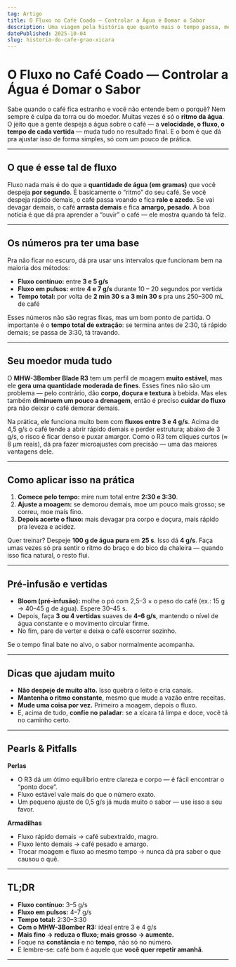 ```yaml
---
tag: Artigo
title: O Fluxo no Café Coado — Controlar a Água é Domar o Sabor
description: Uma viagem pela história que quanto mais o tempo passa, menos será justo, a ela, se atribuir o artigo indefinido.
datePublished: 2025-10-04
slug: historia-do-cafe-grao-xicara
---
```


# **O Fluxo no Café Coado — Controlar a Água é Domar o Sabor**

Sabe quando o café fica estranho e você não entende bem o porquê? Nem sempre é culpa da torra ou do moedor. Muitas vezes é só o **ritmo da água**.
O jeito que a gente despeja a água sobre o café — a **velocidade, o fluxo, o tempo de cada vertida** — muda tudo no resultado final. E o bom é que dá pra ajustar isso de forma simples, só com um pouco de prática.

---

## **O que é esse tal de fluxo**

Fluxo nada mais é do que a **quantidade de água (em gramas)** que você despeja **por segundo**.
É basicamente o “ritmo” do seu café. Se você despeja rápido demais, o café passa voando e fica **ralo e azedo**. Se vai devagar demais, o café **arrasta demais** e fica **amargo, pesado**.
A boa notícia é que dá pra aprender a “ouvir” o café — ele mostra quando tá feliz.

---

## **Os números pra ter uma base**

Pra não ficar no escuro, dá pra usar uns intervalos que funcionam bem na maioria dos métodos:

- **Fluxo contínuo:** entre **3 e 5 g/s**
- **Fluxo em pulsos:** entre **4 e 7 g/s** durante 10 – 20 segundos por vertida
- **Tempo total:** por volta de **2 min 30 s a 3 min 30 s** pra uns 250–300 mL de café

Esses números não são regras fixas, mas um bom ponto de partida.
O importante é o **tempo total de extração**: se termina antes de 2:30, tá rápido demais; se passa de 3:30, tá travando.

---

## **Seu moedor muda tudo**

O **MHW-3Bomber Blade R3** tem um perfil de moagem **muito estável**, mas ele **gera uma quantidade moderada de fines**.
Esses fines não são um problema — pelo contrário, dão **corpo, doçura e textura** à bebida. Mas eles também **diminuem um pouco a drenagem**, então é preciso **cuidar do fluxo** pra não deixar o café demorar demais.

Na prática, ele funciona muito bem com **fluxos entre 3 e 4 g/s**.
Acima de 4,5 g/s o café tende a abrir rápido demais e perder estrutura; abaixo de 3 g/s, o risco é ficar denso e puxar amargor.
Como o R3 tem cliques curtos (≈ 8 µm reais), dá pra fazer microajustes com precisão — uma das maiores vantagens dele.

---

## **Como aplicar isso na prática**

1. **Comece pelo tempo:** mire num total entre **2:30 e 3:30**.
2. **Ajuste a moagem:** se demorou demais, moe um pouco mais grosso; se correu, moe mais fino.
3. **Depois acerte o fluxo:** mais devagar pra corpo e doçura, mais rápido pra leveza e acidez.

Quer treinar?
Despeje **100 g de água pura** em **25 s**. Isso dá **4 g/s**. Faça umas vezes só pra sentir o ritmo do braço e do bico da chaleira — quando isso fica natural, o resto flui.

---

## **Pré-infusão e vertidas**

- **Bloom (pré-infusão):** molhe o pó com 2,5–3 × o peso do café (ex.: 15 g → 40–45 g de água). Espere 30–45 s.
- Depois, faça **3 ou 4 vertidas** suaves de **4–6 g/s**, mantendo o nível de água constante e o movimento circular firme.
- No fim, pare de verter e deixa o café escorrer sozinho.

Se o tempo final bate no alvo, o sabor normalmente acompanha.

---

## **Dicas que ajudam muito**

- **Não despeje de muito alto.** Isso quebra o leito e cria canais.
- **Mantenha o ritmo constante**, mesmo que mude a vazão entre receitas.
- **Mude uma coisa por vez.** Primeiro a moagem, depois o fluxo.
- E, acima de tudo, **confie no paladar**: se a xícara tá limpa e doce, você tá no caminho certo.

---

## **Pearls & Pitfalls**

**Perlas**

- O R3 dá um ótimo equilíbrio entre clareza e corpo — é fácil encontrar o “ponto doce”.
- Fluxo estável vale mais do que o número exato.
- Um pequeno ajuste de 0,5 g/s já muda muito o sabor — use isso a seu favor.

**Armadilhas**

- Fluxo rápido demais → café subextraído, magro.
- Fluxo lento demais → café pesado e amargo.
- Trocar moagem e fluxo ao mesmo tempo → nunca dá pra saber o que causou o quê.

---

## **TL;DR**

- **Fluxo contínuo:** 3–5 g/s
- **Fluxo em pulsos:** 4–7 g/s
- **Tempo total:** 2:30–3:30
- **Com o MHW-3Bomber R3:** ideal entre 3 e 4 g/s
- **Mais fino → reduza o fluxo; mais grosso → aumente.**
- Foque na **constância** e no **tempo**, não só no número.
- E lembre-se: café bom é aquele que **você quer repetir amanhã**.

---
